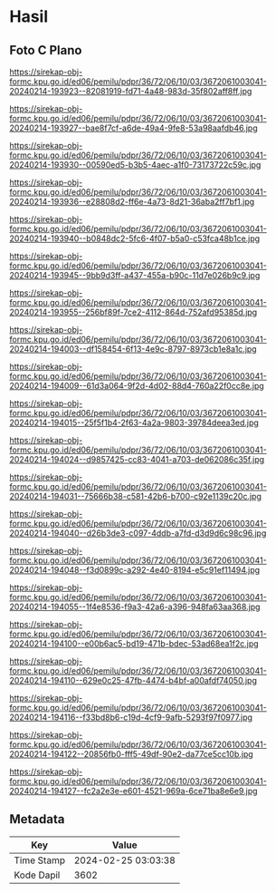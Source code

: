 # Hasil

## Foto C Plano

https://sirekap-obj-formc.kpu.go.id/ed06/pemilu/pdpr/36/72/06/10/03/3672061003041-20240214-193923--82081919-fd71-4a48-983d-35f802aff8ff.jpg

https://sirekap-obj-formc.kpu.go.id/ed06/pemilu/pdpr/36/72/06/10/03/3672061003041-20240214-193927--bae8f7cf-a6de-49a4-9fe8-53a98aafdb46.jpg

https://sirekap-obj-formc.kpu.go.id/ed06/pemilu/pdpr/36/72/06/10/03/3672061003041-20240214-193930--00590ed5-b3b5-4aec-a1f0-73173722c59c.jpg

https://sirekap-obj-formc.kpu.go.id/ed06/pemilu/pdpr/36/72/06/10/03/3672061003041-20240214-193936--e28808d2-ff6e-4a73-8d21-36aba2ff7bf1.jpg

https://sirekap-obj-formc.kpu.go.id/ed06/pemilu/pdpr/36/72/06/10/03/3672061003041-20240214-193940--b0848dc2-5fc6-4f07-b5a0-c53fca48b1ce.jpg

https://sirekap-obj-formc.kpu.go.id/ed06/pemilu/pdpr/36/72/06/10/03/3672061003041-20240214-193945--9bb9d3ff-a437-455a-b90c-11d7e026b9c9.jpg

https://sirekap-obj-formc.kpu.go.id/ed06/pemilu/pdpr/36/72/06/10/03/3672061003041-20240214-193955--256bf89f-7ce2-4112-864d-752afd95385d.jpg

https://sirekap-obj-formc.kpu.go.id/ed06/pemilu/pdpr/36/72/06/10/03/3672061003041-20240214-194003--df158454-6f13-4e9c-8797-8973cb1e8a1c.jpg

https://sirekap-obj-formc.kpu.go.id/ed06/pemilu/pdpr/36/72/06/10/03/3672061003041-20240214-194009--61d3a064-9f2d-4d02-88d4-760a22f0cc8e.jpg

https://sirekap-obj-formc.kpu.go.id/ed06/pemilu/pdpr/36/72/06/10/03/3672061003041-20240214-194015--25f5f1b4-2f63-4a2a-9803-39784deea3ed.jpg

https://sirekap-obj-formc.kpu.go.id/ed06/pemilu/pdpr/36/72/06/10/03/3672061003041-20240214-194024--d9857425-cc83-4041-a703-de062086c35f.jpg

https://sirekap-obj-formc.kpu.go.id/ed06/pemilu/pdpr/36/72/06/10/03/3672061003041-20240214-194031--75666b38-c581-42b6-b700-c92e1139c20c.jpg

https://sirekap-obj-formc.kpu.go.id/ed06/pemilu/pdpr/36/72/06/10/03/3672061003041-20240214-194040--d26b3de3-c097-4ddb-a7fd-d3d9d6c98c96.jpg

https://sirekap-obj-formc.kpu.go.id/ed06/pemilu/pdpr/36/72/06/10/03/3672061003041-20240214-194048--f3d0899c-a292-4e40-8194-e5c91ef11494.jpg

https://sirekap-obj-formc.kpu.go.id/ed06/pemilu/pdpr/36/72/06/10/03/3672061003041-20240214-194055--1f4e8536-f9a3-42a6-a396-948fa63aa368.jpg

https://sirekap-obj-formc.kpu.go.id/ed06/pemilu/pdpr/36/72/06/10/03/3672061003041-20240214-194100--e00b6ac5-bd19-471b-bdec-53ad68ea1f2c.jpg

https://sirekap-obj-formc.kpu.go.id/ed06/pemilu/pdpr/36/72/06/10/03/3672061003041-20240214-194110--629e0c25-47fb-4474-b4bf-a00afdf74050.jpg

https://sirekap-obj-formc.kpu.go.id/ed06/pemilu/pdpr/36/72/06/10/03/3672061003041-20240214-194116--f33bd8b6-c19d-4cf9-9afb-5293f97f0977.jpg

https://sirekap-obj-formc.kpu.go.id/ed06/pemilu/pdpr/36/72/06/10/03/3672061003041-20240214-194122--20856fb0-fff5-49df-90e2-da77ce5cc10b.jpg

https://sirekap-obj-formc.kpu.go.id/ed06/pemilu/pdpr/36/72/06/10/03/3672061003041-20240214-194127--fc2a2e3e-e601-4521-969a-6ce71ba8e6e9.jpg


## Metadata

| Key        | Value               |
| ---------- | ------------------- |
| Time Stamp | 2024-02-25 03:03:38 |
| Kode Dapil | 3602                |



